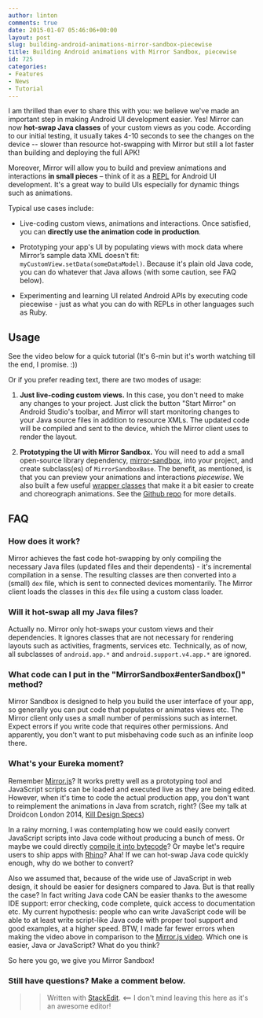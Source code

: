 ```yaml
---
author: linton
comments: true
date: 2015-01-07 05:46:06+00:00
layout: post
slug: building-android-animations-mirror-sandbox-piecewise
title: Building Android animations with Mirror Sandbox, piecewise
id: 725
categories:
- Features
- News
- Tutorial
---
```


I am thrilled than ever to share this with you: we believe we've made an important step in making Android UI development easier. Yes! Mirror can now **hot-swap Java classes** of your custom views as you code. According to our initial testing, it usually takes 4-10 seconds to see the changes on the device -- slower than resource hot-swapping with Mirror but still a lot faster than building and deploying the full APK!





Moreover, Mirror will allow you to build and preview animations and interactions **in small pieces** – think of it as a [REPL](https://en.wikipedia.org/wiki/Read%E2%80%93eval%E2%80%93print_loop) for Android UI development. It's a great way to build UIs especially for dynamic things such as animations.





Typical use cases include:







  * Live-coding custom views, animations and interactions. Once satisfied, you can **directly use the animation code in production**.


  * Prototyping your app's UI by populating views with mock data where Mirror’s sample data XML doesn’t fit: `myCustomView.setData(someDataModel)`. Because it's plain old Java code, you can do whatever that Java allows (with some caution, see FAQ below).


  * Experimenting and learning UI related Android APIs by executing code piecewise - just as what you can do with REPLs in other languages such as Ruby.





## Usage





See the video below for a quick tutorial (It's 6-min but it's worth watching till the end, I promise. :))







Or if you prefer reading text, there are two modes of usage:







  1. **Just live-coding custom views.** In this case, you don't need to make any changes to your project. Just click the button "Start Mirror" on Android Studio's toolbar, and Mirror will start monitoring changes to your Java source files in addition to resource XMLs. The updated code will be compiled and sent to the device, which the Mirror client uses to render the layout.


  2. **Prototyping the UI with Mirror Sandbox.** You will need to add a small open-source library dependency, [mirror-sandbox](https://github.com/jimulabs/mirror-sandbox), into your project, and create subclass(es) of `MirrorSandboxBase`. The benefit, as mentioned, is that you can preview your animations and interactions _piecewise_. We also built a few useful [wrapper classes](https://github.com/jimulabs/motion-kit) that make it a bit easier to create and choreograph animations. See the [Github repo](https://github.com/jimulabs/mirror-sandbox) for more details.





## FAQ





### How does it work?





Mirror achieves the fast code hot-swapping by only compiling the necessary Java files (updated files and their dependents) - it's incremental compilation in a sense. The resulting classes are then converted into a (small) `dex` file, which is sent to connected devices momentarily. The Mirror client loads the classes in this `dex` file using a custom class loader.





### Will it hot-swap all my Java files?





Actually no. Mirror only hot-swaps your custom views and their dependencies. It ignores classes that are not necessary for rendering layouts such as activities, fragments, services etc. Technically, as of now, all subclasses of `android.app.*` and `android.support.v4.app.*` are ignored.





### What code can I put in the "MirrorSandbox#enterSandbox()" method?





Mirror Sandbox is designed to help you build the user interface of your app, so generally you can put code that populates or animates views etc. The Mirror client only uses a small number of permissions such as internet. Expect errors if you write code that requires other permissions. And apparently, you don't want to put misbehaving code such as an infinite loop there.





### What's your Eureka moment?





Remember [Mirror.js](/mirrorjs-preview/)? It works pretty well as a prototyping tool and JavaScript scripts can be loaded and executed live as they are being edited. However, when it's time to code the actual production app, you don't want to reimplement the animations in Java from scratch, right? (See my talk at Droidcon London 2014, [Kill Design Specs](http://www.slideshare.net/lintonye/kill-design-specs-droidcon-london-2014))





In a rainy morning, I was contemplating how we could easily convert JavaScript scripts into Java code without producing a bunch of mess. Or maybe we could directly [compile it into bytecode](https://developer.mozilla.org/en-US/docs/Mozilla/Projects/Rhino/JavaScript_Compiler)? Or maybe let's require users to ship apps with [Rhino](https://developer.mozilla.org/en-US/docs/Mozilla/Projects/Rhino)? Aha! If we can hot-swap Java code quickly enough, why do we bother to convert?





Also we assumed that, because of the wide use of JavaScript in web design, it should be easier for designers compared to Java. But is that really the case? In fact writing Java code CAN be easier thanks to the awesome IDE support: error checking, code complete, quick access to documentation etc. My current hypothesis: people who can write JavaScript code will be able to at least write script-like Java code with proper tool support and good examples, at a higher speed. BTW, I made far fewer errors when making the video above in comparison to the [Mirror.js video](/mirrorjs-preview/). Which one is easier, Java or JavaScript? What do you think?





So here you go, we give you Mirror Sandbox!





### Still have questions? Make a comment below.





<blockquote>
  
> 
> Written with [StackEdit](https://stackedit.io/). <== I don't mind leaving this here as it's an awesome editor!
> 
> 
</blockquote>



